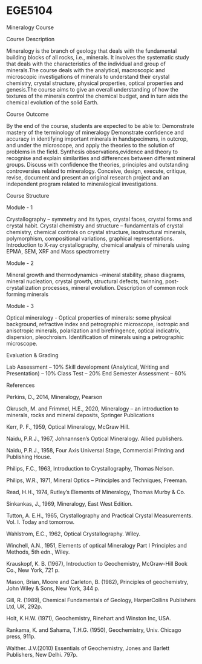 # EGE5104
Mineralogy Course


Course Description

Mineralogy is the branch of geology that deals with the fundamental building blocks of all rocks, i.e., minerals. It involves the systematic study that deals with the characteristics of the individual and group of minerals.The course deals with the analytical, macroscopic and microscopic investigations of minerals to understand their crystal chemistry, crystal structure, physical properties, optical properties and genesis.The course aims to give an overall understanding of how the textures of the minerals control the chemical budget, and in turn aids the chemical evolution of the solid Earth.


Course Outcome

By the end of the course, students are expected to be able to:
  Demonstrate mastery of the terminology of mineralogy
  Demonstrate confidence and accuracy in identifying important minerals in handspecimens, in outcrop, and under the microscope, and apply the theories to the
  solution of problems in the field.
  Synthesis observations,evidence and theory to recognise and explain similarities and differences between different mineral groups.
  Discuss with confidence the theories, principles and outstanding controversies related to mineralogy.
  Conceive, design, execute, critique, revise, document and present an original research project and an independent program related to mineralogical investigations.


Course Structure

Module - 1

Crystallography – symmetry and its types, crystal faces, crystal forms and crystal habit. Crystal chemistry and structure – fundamentals of crystal chemistry, chemical controls on crystal structure, isostructural minerals, polymorphism, compositional variations, graphical representations. Introduction to X-ray crystallography, chemical analysis of minerals using EPMA, SEM, XRF and Mass spectrometry

Module - 2

Mineral growth and thermodynamics –mineral stability, phase diagrams, mineral nucleation, crystal growth, structural defects, twinning, post-crystallization processes, mineral evolution. Description of common rock forming minerals

Module - 3

Optical mineralogy - Optical properties of minerals: some physical background, refractive index and petrographic microscope, isotropic and anisotropic minerals, polarization and birefringence, optical indicatrix, dispersion, pleochroism. Identification of minerals using a petrographic microscope.


Evaluation & Grading

Lab Assessment – 10%
Skill development (Analytical, Writing and Presentation) – 10% 
Class Test – 20%
End Semester Assessment – 60%


References
  
  Perkins, D., 2014, Mineralogy, Pearson
  
  Okrusch, M. and Frimmel, H.E., 2020, Mineralogy – an introduction to minerals, rocks and mineral deposits, Springer Publications
  
  Kerr, P. F., 1959, Optical Mineralogy, McGraw Hill.
  
  Naidu, P.R.J., 1967, Johnannsen’s Optical Mineralogy. Allied publishers.
  
  Naidu, P.R.J., 1958, Four Axis Universal Stage, Commercial Printing and Publishing House.
  
  Philips, F.C., 1963, Introduction to Crystallography, Thomas Nelson.
  
  Philips, W.R., 1971, Mineral Optics – Principles and Techniques, Freeman.
  
  Read, H.H., 1974, Rutley’s Elements of Mineralogy, Thomas Murby & Co.
  
  Sinkankas, J., 1969, Mineralogy, East West Edition.
  
  Tutton, A. E.H., 1965, Crystallography and Practical Crystal Measurements. Vol. I. Today and tomorrow.
  
  Wahlstrom, E.C., 1962, Optical Crystallography. Wiley.
  
  Winchell, A.N., 1951, Elements of optical Mineralogy Part I Principles and Methods, 5th edn., Wiley.
  
  Krauskopf, K. B. (1967), Introduction to Geochemistry, McGraw-Hill Book Co., New York, 721 p.
  
  Mason, Brian, Moore and Carleton, B. (1982), Principles of geochemistry, John Wiley & Sons, New York, 344 p.
  
  Gill, R. (1989), Chemical Fundamentals of Geology, HarperCollins Publishers Ltd, UK, 292p.
  
  Holt, K.H.W. (1971), Geochemistry, Rinehart and Winston Inc, USA.
  
  Rankama, K. and Sahama, T.H.G. (1950), Geochemistry, Univ. Chicago press, 911p.
  
  Walther. J.V.(2010) Essentials of Geochemistry, Jones and Barlett Publishers, New Delhi. 797p.
